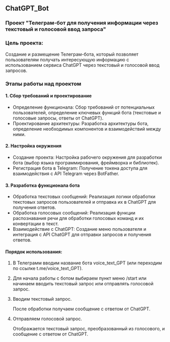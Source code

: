 ## ChatGPT_Bot
### Проект "Телеграм-бот для получения информации через текстовый и голосовой ввод запроса"

### Цель проекта:
Создание и размещение Телеграм-бота, который позволяет пользователям получать интересующую информацию с использованием сервиса ChatGPT через текстовый и голосовой ввод запросов.

### Этапы работы над проектом
#### 1. Сбор требований и проектирование
- Определение функционала: Сбор требований от потенциальных пользователей, определение ключевых функций бота (текстовые и голосовые запросы, ответы от ChatGPT).
- Проектирование архитектуры: Разработка архитектуры бота, определение необходимых компонентов и взаимодействий между ними.

#### 2. Настройка окружения
- Создание проекта: Настройка рабочего окружения для разработки бота (выбор языка программирования, фреймворка и библиотек).
- Регистрация бота в Telegram: Получение токена доступа для взаимодействия с API Telegram через BotFather.

#### 3. Разработка функционала бота
- Обработка текстовых сообщений: Реализация логики обработки текстовых запросов пользователей и отправка их в ChatGPT для получения ответов.
- Обработка голосовых сообщений: Реализация функции распознавания речи для обработки голосовых команд и их конвертации в текст.
- Взаимодействие с ChatGPT: Создание меню пользователя и интеграция с API ChatGPT для отправки запросов и получения ответов.

#### Порядок использования:

1.	В Телеграмм вводим название бота voice_text_GPT (или переходим по ссылке t.me/voice_text_GPT). 

2.	Для начала работы с ботом выбираем пункт меню /start или начинаем вводить текстовый запрос или отправлять голосовой запрос. 

3.	Вводим текстовый запрос.
   
    После обработки получаем сообщение с ответом от ChatGPT.

5.	Отправляем голосовой запрос.
    
    Отображается текстовый запрос, преобразованный из голосового, и сообщение с ответом от ChatGPT.  
